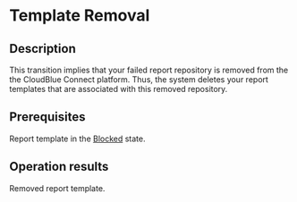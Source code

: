 # Template Removal
## Description
This transition implies that your failed report repository is removed from the the CloudBlue Connect platform. Thus, the system deletes your report templates that are associated with this removed repository.
## Prerequisites
Report template in the [Blocked](s-c-blocked.html) state.
## Operation results
Removed report template.

